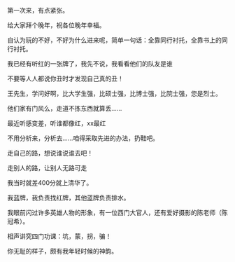 第一次来，有点紧张。 

给大家拜个晚年，祝各位晚年幸福。

自认为玩的不好，不好为什么进来呢，简单一句话：全靠同行衬托，全靠书上的同行衬托。

我已经有听红的一张牌了，我先不说，我看看他们的队友是谁

不要等人人都说你丑时才发现自己真的丑！

王先生，学问好啊，比大学生强，比硕士强，比博士强，比院士强，您是烈士。

他们家有门风么，走道不拣东西就算丢……

最近听感变差，听谁都像红，xx最红

不用分析来，分析去......咱得采取先进的办法，扔鞋吧。

走自己的路，想说谁说谁去吧！

走别人的路，让别人无路可走

我当时就差400分就上清华了。

我蓝牌，我负责找红牌，其他蓝牌负责排水。

我眼前闪过许多英雄人物的形象，有一位西门大官人，还有爱好摄影的陈老师（陈冠希）。 

相声讲究四门功课：坑，蒙，拐，骗！

你无耻的样子，颇有我年轻时候的神韵。